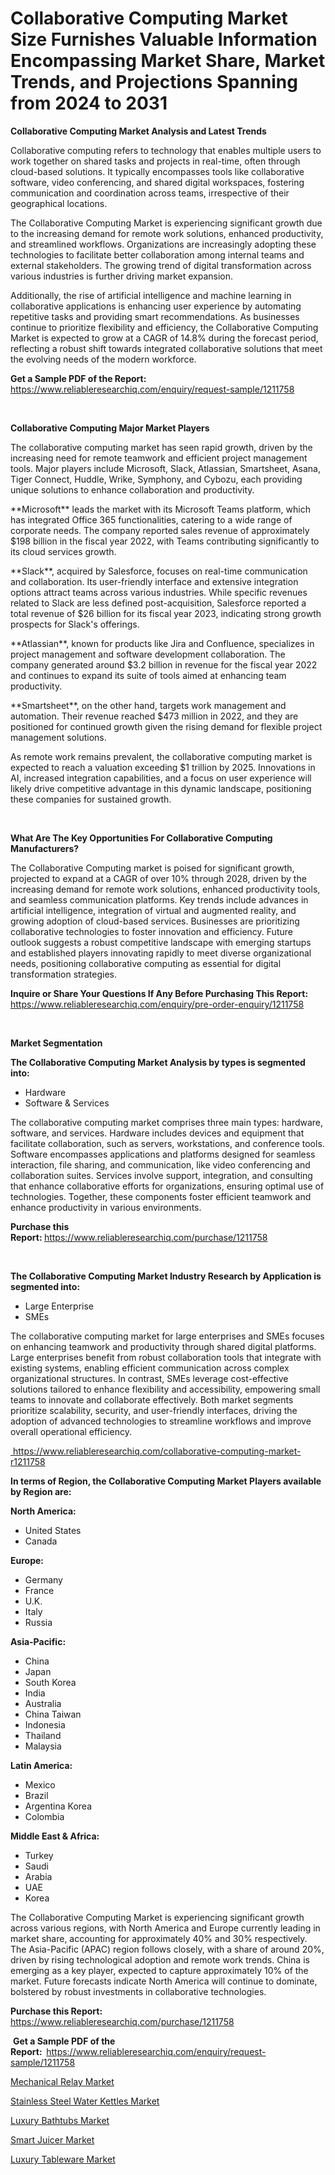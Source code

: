 <p><h1>Collaborative Computing Market Size Furnishes Valuable Information Encompassing Market Share, Market Trends, and Projections Spanning from 2024 to 2031</h1></p><p><strong>Collaborative Computing Market Analysis and Latest Trends</strong></p>
<p><p>Collaborative computing refers to technology that enables multiple users to work together on shared tasks and projects in real-time, often through cloud-based solutions. It typically encompasses tools like collaborative software, video conferencing, and shared digital workspaces, fostering communication and coordination across teams, irrespective of their geographical locations. </p><p>The Collaborative Computing Market is experiencing significant growth due to the increasing demand for remote work solutions, enhanced productivity, and streamlined workflows. Organizations are increasingly adopting these technologies to facilitate better collaboration among internal teams and external stakeholders. The growing trend of digital transformation across various industries is further driving market expansion. </p><p>Additionally, the rise of artificial intelligence and machine learning in collaborative applications is enhancing user experience by automating repetitive tasks and providing smart recommendations. As businesses continue to prioritize flexibility and efficiency, the Collaborative Computing Market is expected to grow at a CAGR of 14.8% during the forecast period, reflecting a robust shift towards integrated collaborative solutions that meet the evolving needs of the modern workforce.</p></p>
<p><strong>Get a Sample PDF of the Report:&nbsp;</strong> <a href="https://www.reliableresearchiq.com/enquiry/request-sample/1211758?utm_campaign=1106&utm_medium=2&utm_source=Github&utm_content=ia&utm_term=17122024&utm_id=collaborative-computing">https://www.reliableresearchiq.com/enquiry/request-sample/1211758</a></p>
<p>&nbsp;</p>
<p><strong>Collaborative Computing Major Market Players</strong></p>
<p><p>The collaborative computing market has seen rapid growth, driven by the increasing need for remote teamwork and efficient project management tools. Major players include Microsoft, Slack, Atlassian, Smartsheet, Asana, Tiger Connect, Huddle, Wrike, Symphony, and Cybozu, each providing unique solutions to enhance collaboration and productivity.</p><p>**Microsoft** leads the market with its Microsoft Teams platform, which has integrated Office 365 functionalities, catering to a wide range of corporate needs. The company reported sales revenue of approximately $198 billion in the fiscal year 2022, with Teams contributing significantly to its cloud services growth.</p><p>**Slack**, acquired by Salesforce, focuses on real-time communication and collaboration. Its user-friendly interface and extensive integration options attract teams across various industries. While specific revenues related to Slack are less defined post-acquisition, Salesforce reported a total revenue of $26 billion for its fiscal year 2023, indicating strong growth prospects for Slack's offerings.</p><p>**Atlassian**, known for products like Jira and Confluence, specializes in project management and software development collaboration. The company generated around $3.2 billion in revenue for the fiscal year 2022 and continues to expand its suite of tools aimed at enhancing team productivity.</p><p>**Smartsheet**, on the other hand, targets work management and automation. Their revenue reached $473 million in 2022, and they are positioned for continued growth given the rising demand for flexible project management solutions.</p><p>As remote work remains prevalent, the collaborative computing market is expected to reach a valuation exceeding $1 trillion by 2025. Innovations in AI, increased integration capabilities, and a focus on user experience will likely drive competitive advantage in this dynamic landscape, positioning these companies for sustained growth.</p></p>
<p>&nbsp;</p>
<p><strong>What Are The Key Opportunities For Collaborative Computing Manufacturers?</strong></p>
<p><p>The Collaborative Computing market is poised for significant growth, projected to expand at a CAGR of over 10% through 2028, driven by the increasing demand for remote work solutions, enhanced productivity tools, and seamless communication platforms. Key trends include advances in artificial intelligence, integration of virtual and augmented reality, and growing adoption of cloud-based services. Businesses are prioritizing collaborative technologies to foster innovation and efficiency. Future outlook suggests a robust competitive landscape with emerging startups and established players innovating rapidly to meet diverse organizational needs, positioning collaborative computing as essential for digital transformation strategies.</p></p>
<p><strong>Inquire or Share Your Questions If Any Before Purchasing This Report:</strong> <a href="https://www.reliableresearchiq.com/enquiry/pre-order-enquiry/1211758?utm_campaign=1106&utm_medium=2&utm_source=Github&utm_content=ia&utm_term=17122024&utm_id=collaborative-computing">https://www.reliableresearchiq.com/enquiry/pre-order-enquiry/1211758</a></p>
<p>&nbsp;</p>
<p><strong>Market Segmentation</strong></p>
<p><strong>The Collaborative Computing Market Analysis by types is segmented into:</strong></p>
<p><ul><li>Hardware</li><li>Software & Services</li></ul></p>
<p><p>The collaborative computing market comprises three main types: hardware, software, and services. Hardware includes devices and equipment that facilitate collaboration, such as servers, workstations, and conference tools. Software encompasses applications and platforms designed for seamless interaction, file sharing, and communication, like video conferencing and collaboration suites. Services involve support, integration, and consulting that enhance collaborative efforts for organizations, ensuring optimal use of technologies. Together, these components foster efficient teamwork and enhance productivity in various environments.</p></p>
<p><strong>Purchase this Report:&nbsp;</strong><a href="https://www.reliableresearchiq.com/purchase/1211758?utm_campaign=1106&utm_medium=2&utm_source=Github&utm_content=ia&utm_term=17122024&utm_id=collaborative-computing">https://www.reliableresearchiq.com/purchase/1211758</a></p>
<p>&nbsp;</p>
<p><strong>The Collaborative Computing Market Industry Research by Application is segmented into:</strong></p>
<p><ul><li>Large Enterprise</li><li>SMEs</li></ul></p>
<p><p>The collaborative computing market for large enterprises and SMEs focuses on enhancing teamwork and productivity through shared digital platforms. Large enterprises benefit from robust collaboration tools that integrate with existing systems, enabling efficient communication across complex organizational structures. In contrast, SMEs leverage cost-effective solutions tailored to enhance flexibility and accessibility, empowering small teams to innovate and collaborate effectively. Both market segments prioritize scalability, security, and user-friendly interfaces, driving the adoption of advanced technologies to streamline workflows and improve overall operational efficiency.</p></p>
<p><a href="https://www.reliableresearchiq.com/collaborative-computing-market-r1211758?utm_campaign=1106&utm_medium=2&utm_source=Github&utm_content=ia&utm_term=17122024&utm_id=collaborative-computing">&nbsp;https://www.reliableresearchiq.com/collaborative-computing-market-r1211758</a></p>
<p><strong>In terms of Region, the Collaborative Computing Market Players available by Region are:</strong></p>
<p>
    <p> <strong> North America: </strong>
        <ul>
            <li>United States</li>
            <li>Canada</li>
        </ul>
        </p> 
    <p> <strong> Europe: </strong>
        <ul>
            <li>Germany</li>
            <li>France</li>
            <li>U.K.</li>
            <li>Italy</li>
            <li>Russia</li>
        </ul>
        </p> 
    <p> <strong> Asia-Pacific: </strong>
        <ul>
            <li>China</li>
            <li>Japan</li>
            <li>South Korea</li>
            <li>India</li>
            <li>Australia</li>
            <li>China Taiwan</li>
            <li>Indonesia</li>
            <li>Thailand</li>
            <li>Malaysia</li>
        </ul>
        </p> 
    <p> <strong> Latin America: </strong>
        <ul>
            <li>Mexico</li>
            <li>Brazil</li>
            <li>Argentina Korea</li>
            <li>Colombia</li>
        </ul>
        </p> 
    <p> <strong> Middle East & Africa: </strong>
        <ul>
            <li>Turkey</li>
            <li>Saudi</li>
            <li>Arabia</li>
            <li>UAE</li>
            <li>Korea</li>
        </ul>
    </p>
    </p>
<p><p>The Collaborative Computing Market is experiencing significant growth across various regions, with North America and Europe currently leading in market share, accounting for approximately 40% and 30% respectively. The Asia-Pacific (APAC) region follows closely, with a share of around 20%, driven by rising technological adoption and remote work trends. China is emerging as a key player, expected to capture approximately 10% of the market. Future forecasts indicate North America will continue to dominate, bolstered by robust investments in collaborative technologies.</p></p>
<p><strong>Purchase this Report: </strong><a href="https://www.reliableresearchiq.com/purchase/1211758?utm_campaign=1106&utm_medium=2&utm_source=Github&utm_content=ia&utm_term=17122024&utm_id=collaborative-computing">https://www.reliableresearchiq.com/purchase/1211758</a></p>
<p>&nbsp;<strong>Get a Sample PDF of the Report:&nbsp;&nbsp;</strong><a href="https://www.reliableresearchiq.com/enquiry/request-sample/1211758?utm_campaign=1106&utm_medium=2&utm_source=Github&utm_content=ia&utm_term=17122024&utm_id=collaborative-computing">https://www.reliableresearchiq.com/enquiry/request-sample/1211758</a></p>
<p><strong></strong></p>
<p><p><a href="https://www.linkedin.com/pulse/in-depth-market-analysis-mechanical-relay-trends-size-projected-w35lf?utm_campaign=1106&utm_medium=2&utm_source=Github&utm_content=ia&utm_term=17122024&utm_id=collaborative-computing">Mechanical Relay Market</a></p><p><a href="https://www.linkedin.com/pulse/evalua-mark-research-ptwwe?utm_campaign=1106&utm_medium=2&utm_source=Github&utm_content=ia&utm_term=17122024&utm_id=collaborative-computing">Stainless Steel Water Kettles Market</a></p><p><a href="https://www.linkedin.com/pulse/luxury-bathtubs-market-soar-57-cagr-from-2024-2031-key-trends-69rhf?utm_campaign=1106&utm_medium=2&utm_source=Github&utm_content=ia&utm_term=17122024&utm_id=collaborative-computing">Luxury Bathtubs Market</a></p><p><a href="https://www.linkedin.com/pulse/smart-juicer-market-analysis-comprehensive-industry-growth-klfmf?utm_campaign=1106&utm_medium=2&utm_source=Github&utm_content=ia&utm_term=17122024&utm_id=collaborative-computing">Smart Juicer Market</a></p><p><a href="https://www.linkedin.com/pulse/f-my-mkt-intel-xkfif?utm_campaign=1106&utm_medium=2&utm_source=Github&utm_content=ia&utm_term=17122024&utm_id=collaborative-computing">Luxury Tableware Market</a></p></p>